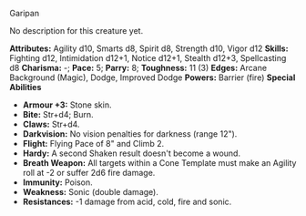 Garipan

No description for this creature yet.

**Attributes:** Agility d10, Smarts d8, Spirit d8, Strength d10, Vigor
d12
**Skills:** Fighting d12, Intimidation d12+1, Notice d12+1, Stealth
d12+3, Spellcasting d8
**Charisma:** -; **Pace:** 5; **Parry:** 8; **Toughness:** 11 (3)
**Edges:** Arcane Background (Magic), Dodge, Improved Dodge
**Powers:** Barrier (fire)
**Special Abilities**
- **Armour +3:** Stone skin.
- **Bite:** Str+d4; Burn.
- **Claws:** Str+d4.
- **Darkvision:** No vision penalties for darkness (range 12").
- **Flight:** Flying Pace of 8" and Climb 2.
- **Hardy:** A second Shaken result doesn't become a wound.
- **Breath Weapon:** All targets within a Cone Template must make an
Agility roll at -2 or suffer 2d6 fire damage.
- **Immunity:** Poison.
- **Weakness:** Sonic (double damage).
- **Resistances:** -1 damage from acid, cold, fire and sonic.

